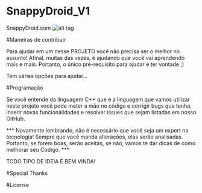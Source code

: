 # SnappyDroid_V1
  SnappyDroid.com
![alt tag](http://plugnmake.com/wp-content/uploads/2015/09/github.jpg)

#Maneiras de contribuir

Para ajudar em um nesse PROJETO você não precisa ser o melhor no assunto! Afinal, muitas das vezes, é ajudando que você vai aprendendo mais e mais. Portanto, o único pré-requisito para ajudar é ter vontade ;)

Tem várias opções para ajudar... 

#Programação

Se você entende da linguagem C++ que é a linguagem que vamos utilizar neste projeto você pode meter a mão no código e corrigir bugs que tenha, inserir novas funcionalidades e resolver issues que sejam listadas em nosso GitHub.

*** Novamente lembrando, não é necessário que você seja um expert na tecnologia! Sempre que você manda alterações, elas serão analisadas. Portanto, se forem boas, serão aceitas, se não, vamos te dar dicas de como melhorar seu Codigo. *** 

TODO TIPO DE IDEIA É BEM VINDA!

#Special Thanks

#License

